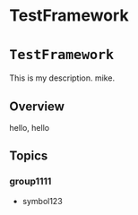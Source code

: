 # TestFramework
# ``TestFramework``

This is my description. mike.

## Overview

hello, hello

## Topics

### group1111

- symbol123
